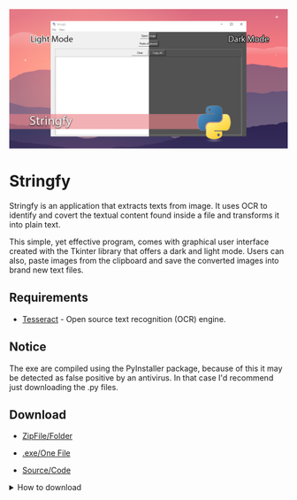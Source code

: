 <div align="center">
<img src="https://github.com/edledesma/Python/blob/main/Stringfy/media/stringfy.png">
</div>


# Stringfy

  Stringfy is an application that extracts texts from image. It uses OCR to identify and covert the textual content found inside a file and transforms it into plain text.

  This simple, yet effective program, comes with graphical user interface created with the Tkinter library that offers a dark and light mode.
  Users can also, paste images from the clipboard and save the converted images into brand new text files.

## __Requirements__

- [Tesseract](https://github.com/UB-Mannheim/tesseract/wiki) - Open source text recognition (OCR) engine.

## __Notice__ 


The exe are compiled using the PyInstaller package, because of this it may be detected as false positive by an antivirus. In that case I'd recommend just downloading the .py files.

## __Download__

- [ZipFile/Folder](https://github.com/edledesma/Python/blob/main/Stringfy/PACKAGES/Stringfy.zip)

- [.exe/One File](https://github.com/edledesma/Python/blob/main/Stringfy/PACKAGES/Stringfy.exe)

- [Source/Code](https://github.com/edledesma/Python/tree/main/Stringfy)

<details>

<summary>How to download</summary>


<img src="https://github.com/edledesma/Python/blob/main/Stringfy/media/howto.gif">

</details>
